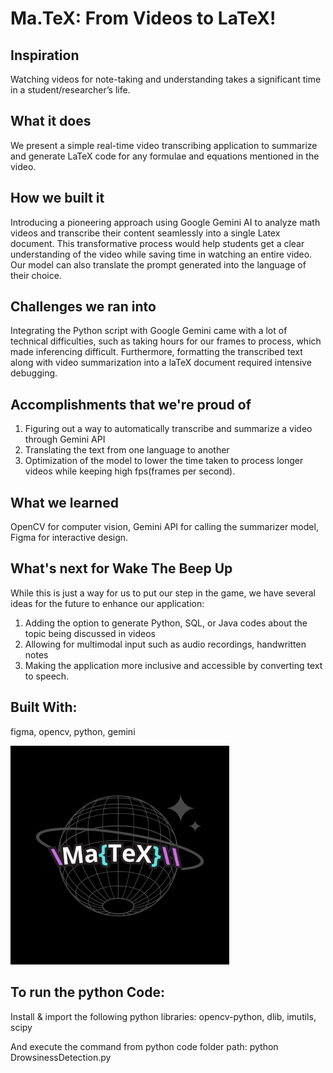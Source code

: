 # Ma.TeX: From Videos to LaTeX!

## Inspiration
Watching videos for note-taking and understanding takes a significant time in a student/researcher’s life.

## What it does
We present a simple real-time video transcribing application to summarize and generate LaTeX code for any formulae and equations mentioned in the video.

## How we built it
Introducing a pioneering approach using Google Gemini AI to analyze math videos and transcribe their content seamlessly into a single Latex document. This transformative process would help students get a clear understanding of the video while saving time in watching an entire video. Our model can also translate the prompt generated into the language of their choice. 

## Challenges we ran into
Integrating the Python script with Google Gemini came with a lot of technical difficulties, such as taking hours for our frames to process, which made inferencing difficult. Furthermore, formatting the transcribed text along with video summarization into a laTeX document required intensive debugging.

## Accomplishments that we're proud of
1. Figuring out a way to automatically transcribe and summarize a video through Gemini API
2. Translating the text from one language to another
3. Optimization of the model to lower the time taken to process longer videos while keeping high fps(frames per second).

## What we learned
OpenCV for computer vision, Gemini API for calling the summarizer model, Figma for interactive design.

## What's next for Wake The Beep Up
While this is just a way for us to put our step in the game, we have several ideas for the future to enhance our application:
1. Adding the option to generate Python, SQL, or Java codes about the topic being discussed in videos
2. Allowing for multimodal input such as audio recordings, handwritten notes
3. Making the application more inclusive and accessible by converting text to speech.

   
## Built With:
figma, opencv, python, gemini

<img src="images/Logo.png" width="350" height=auto>


## To run the python Code:
Install  & import the following python libraries: opencv-python, dlib, imutils, scipy

And execute the command from python code folder path:
python DrowsinessDetection.py
